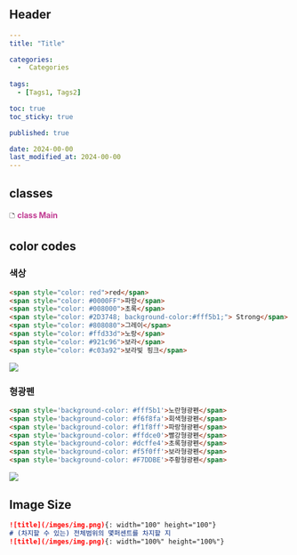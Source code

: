 
## Header

```yml
---
title: "Title"

categories:
  -  Categories
  
tags:
  - [Tags1, Tags2]

toc: true
toc_sticky: true

published: true

date: 2024-00-00
last_modified_at: 2024-00-00
---
```
## classes
🗅 **<span style="color: #c03a92">class Main</span>**


## color codes

### 색상
````markdown
<span style="color: red">red</span>
<span style="color: #0000FF">파랑</span>
<span style="color: #008000">초록</span>
<span style="color: #2D3748; background-color:#fff5b1;"> Strong</span>
<span style="color: #808080">그레이</span>
<span style="color: #ffd33d">노랑</span>
<span style="color: #921c96">보라</span>
<span style="color: #c03a92">보라빛 핑크</span>

````

![](Pasted%20image%2020240302132108.png)

### 형광펜

````markdown
<span style='background-color: #fff5b1'>노란형광펜</span>
<span style='background-color: #f6f8fa'>회색형광펜</span>
<span style='background-color: #f1f8ff'>파랑형광펜</span>
<span style='background-color: #ffdce0'>빨강형광펜</span>
<span style='background-color: #dcffe4'>초록형광펜</span>
<span style='background-color: #f5f0ff'>보라형광펜</span>
<span style='background-color: #F7DDBE'>주황형광펜</span>
````
![](Pasted%20image%2020240302132137.png)

## Image Size

```markdown
![title](/imges/img.png){: width="100" height="100"}
# (차지할 수 있는) 전체범위의 몇퍼센트를 차지할 지 
![title](/imges/img.png){: width="100%" height="100%"}
```